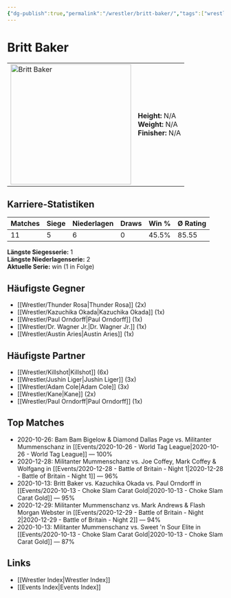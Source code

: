 ```yaml
---
{"dg-publish":true,"permalink":"/wrestler/britt-baker/","tags":["wrestler"],"noteIcon":"","created":"2025-08-11T09:33:17.931+02:00"}
---
```



# Britt Baker

<table>
<tr>
<td><img src="Britt Baker.png" width="280" alt="Britt Baker"></td>
<td>
<b>Height:</b> N/A<br>
<b>Weight:</b> N/A<br>
<b>Finisher:</b> N/A<br>
</td>
</tr>
</table>

## Karriere-Statistiken

| Matches | Siege | Niederlagen | Draws | Win % | Ø Rating |
|---------|-------|-------------|-------|-------|-----------|
| 11 | 5 | 6 | 0 | 45.5% | 85.55 |

**Längste Siegesserie:** 1<br>**Längste Niederlagenserie:** 2<br>**Aktuelle Serie:** win (1 in Folge)


## Häufigste Gegner
- [[Wrestler/Thunder Rosa\|Thunder Rosa]] (2x)
- [[Wrestler/Kazuchika Okada\|Kazuchika Okada]] (1x)
- [[Wrestler/Paul Orndorff\|Paul Orndorff]] (1x)
- [[Wrestler/Dr. Wagner Jr.\|Dr. Wagner Jr.]] (1x)
- [[Wrestler/Austin Aries\|Austin Aries]] (1x)

## Häufigste Partner
- [[Wrestler/Killshot\|Killshot]] (6x)
- [[Wrestler/Jushin Liger\|Jushin Liger]] (3x)
- [[Wrestler/Adam Cole\|Adam Cole]] (3x)
- [[Wrestler/Kane\|Kane]] (2x)
- [[Wrestler/Paul Orndorff\|Paul Orndorff]] (1x)

## Top Matches
- 2020-10-26: Bam Bam Bigelow & Diamond Dallas Page vs. Militanter Mummenschanz in [[Events/2020-10-26 - World Tag League\|2020-10-26 - World Tag League]] — 100%
- 2020-12-28: Militanter Mummenschanz vs. Joe Coffey, Mark Coffey & Wolfgang in [[Events/2020-12-28 - Battle of Britain - Night 1\|2020-12-28 - Battle of Britain - Night 1]] — 96%
- 2020-10-13: Britt Baker vs. Kazuchika Okada vs. Paul Orndorff in [[Events/2020-10-13 - Choke Slam Carat Gold\|2020-10-13 - Choke Slam Carat Gold]] — 95%
- 2020-12-29: Militanter Mummenschanz vs. Mark Andrews & Flash Morgan Webster in [[Events/2020-12-29 - Battle of Britain - Night 2\|2020-12-29 - Battle of Britain - Night 2]] — 94%
- 2020-10-13: Militanter Mummenschanz vs. Sweet 'n Sour Elite in [[Events/2020-10-13 - Choke Slam Carat Gold\|2020-10-13 - Choke Slam Carat Gold]] — 87%

## Links
- [[Wrestler Index\|Wrestler Index]]
- [[Events Index\|Events Index]]
